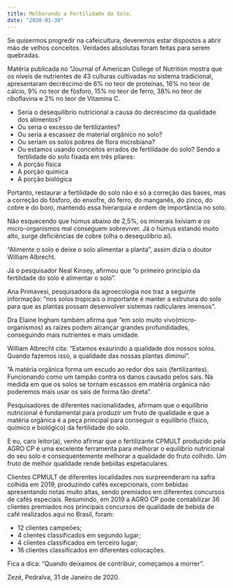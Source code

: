 ```yaml
---
title: Melhorando a Fertilidade do Solo.
date: "2020-01-30"
---
```


Se quisermos progredir na cafeicultura, deveremos estar dispostos a abrir mão de velhos conceitos.
Verdades absolutas foram feitas para serem quebradas.

Matéria publicada no “Journal of American College of Nutrition mostra que os níveis de nutrientes de 43 culturas cultivadas no sistema tradicional, apresentaram decréscimo de 6% no teor de
proteínas, 16% no teor de cálcio, 9% no teor de fósforo, 15% no teor de ferro, 38% no teor de riboflavina e 2% no teor de Vitamina C.

- Seria o desequilíbrio nutricional a causa do decréscimo da qualidade dos alimentos?
- Ou seria o excesso de fertilizantes?
- Ou seria a escassez de material orgânico no solo?
- Ou seriam os solos pobres de flora microbiana?
- Ou estamos usando conceitos errados de fertilidade do solo?
Sendo a fertilidade do solo fixada em três pilares:
- A porção física
- A porção química
- A porção biológica
  
Portanto, restaurar a fertilidade do solo não é só a correção das bases, mas a correção do fósforo,
do enxofre, do ferro, do manganês, do zinco, do cobre e do boro, mantendo essa hierarquia e
ordem de importância no solo.

Não esquecendo que húmus abaixo de 2,5%, os minerais lixiviam e os micro-organismos
mal conseguem sobreviver. Já o húmus estando muito alto, surge deficiências de cobre (olha o
desequilíbrio aí).

“Alimente o solo e deixe o solo alimentar a planta”, assim dizia o doutor William Albrecht.

Já o pesquisador Neal Kinsey, afirmou que “o primeiro princípio da fertilidade do solo é alimentar o
solo”.

Ana Primavesi, pesquisadora da agroecologia nos traz a seguinte informação: “nos solos
tropicais o importante é manter a estrutura do solo para que as plantas possam desenvolver
sistemas radiculares imensos”.

Dra Elaine Ingham também afirma que “em solo muito vivo(micro-
organismos) as raízes podem alcançar grandes profundidades, conseguindo mais nutrientes e mais
umidade.

William Albrecht cita:
 “Estamos exaurindo a qualidade dos nossos solos. Quando fazemos isso, a qualidade das nossas
plantas diminui”.

 ”A matéria orgânica forma um escudo ao redor dos sais (fertilizantes). Funcionando como um
tampão contra os danos causado pelos sais. Na medida em que os solos se tornam escassos em
matéria orgânica  não poderemos mais usar os sais de forma tão direta”.

Pesquisadores de diferentes nacionalidades, afirmam que o equilíbrio
nutricional é fundamental para produzir um fruto de qualidade e que a matéria orgânica é a peça
principal para conseguir o equilíbrio (físico, químico e biológico) da fertilidade do solo.

E eu, caro leitor(a), venho afirmar que o fertilizante CPMULT produzido pela AGRO CP é uma excelente
ferramenta para melhorar o equilíbrio nutricional do seu solo e consequentemente melhorar a
qualidade do fruto colhido. Um fruto de melhor qualidade rende bebidas espetaculares.

Clientes CPMULT de diferentes localidades nos surpreenderam  na safra colhida em 2019, produzindo cafés excepcionais, com bebidas apresentando notas muito altas, sendo premiados em diferentes concursos de cafés especiais. Resumindo, em 2019 a AGRO CP pode contabilizar 36 clientes premiados nos principais concursos de qualidade de bebida de café realizados aqui no Brasil, foram:
* 12 clientes campeões;
* 4 clientes classificados em segundo lugar;
* 4 clientes classificados em terceiro lugar;
* 16 clientes classificados em diferentes colocações.

Fica a dica:
“Quando deixamos de contribuir, começamos a morrer”.

Zezé, Pedralva, 31 de Janeiro de 2020.